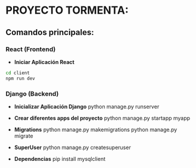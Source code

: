# PROYECTO TORMENTA:

## Comandos principales:

### React (Frontend)

- **Iniciar Aplicación React**
```sh
cd client
npm run dev
```

### Django (Backend)

- **Inicializar Aplicación Django**
        python manage.py runserver

- **Crear diferentes apps del proyecto**
        python manage.py startapp myapp

- **Migrations**
        python manage.py makemigrations
        python manage.py migrate

- **SuperUser**
        python manage.py createsuperuser

- **Dependencias**
        pip install mysqlclient
